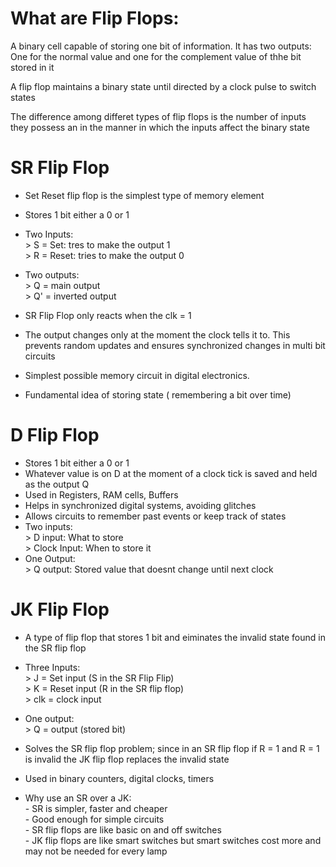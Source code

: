 # What are Flip Flops:
  A binary cell capable of storing one bit of information. 
  It has two outputs: <br>
       One for the normal value and one for the complement value of thhe bit stored in it <br>

  A flip flop maintains a binary state until directed by a clock pulse to switch states

  The difference among differet types of flip flops is the number of inputs they possess an in the manner in which the inputs affect the binary state

# SR Flip Flop
- Set Reset flip flop is the simplest type of memory element
- Stores 1 bit either a 0 or 1
- Two Inputs: <br>
      > S = Set: tres to make the output 1 <br>
      > R = Reset: tries to make the output 0 <br>

- Two outputs: <br>
      > Q = main output <br>
      > Q' = inverted output <br>
    
- SR Flip Flop only reacts when the clk = 1
- The output changes only at the moment the clock tells it to. This prevents random updates and ensures synchronized
changes in multi bit circuits
- Simplest possible memory circuit in digital electronics.
- Fundamental idea of storing state ( remembering a bit over time)

# D Flip Flop
- Stores 1 bit either a 0 or 1
- Whatever value is on D at the moment of a clock tick is saved and held as the output Q
- Used in Registers, RAM cells, Buffers
- Helps in synchronized digital systems, avoiding glitches
- Allows circuits to remember past events or keep track of states
- Two inputs: <br>
      > D input: What to store <br>
      > Clock Input: When to store it 
- One Output: <br>
      > Q output: Stored value that doesnt change until next clock


# JK Flip Flop
- A type of flip flop that stores 1 bit and eiminates the invalid state found in the SR flip flop
- Three Inputs: <br>
      > J = Set input (S in the SR Flip Flip) <br>
      > K = Reset input (R in the SR flip flop) <br>
      > clk = clock input

- One output: <br>
      > Q = output (stored bit)

- Solves the SR flip flop problem; since in an SR flip flop if R = 1 and R = 1 is invalid the JK flip flop
replaces the invalid state
- Used in binary counters, digital clocks, timers
- Why use an SR over a JK: <br>
      - SR is simpler, faster and cheaper <br>
      - Good enough for simple circuits <br>
      - SR flip flops are like basic on and off switches <br>
      - JK flip flops are like smart switches but smart switches cost more and may not be needed for every lamp
  

